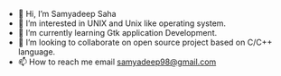 - 👋 Hi, I’m Samyadeep Saha
- 👀 I’m interested in UNIX and Unix like operating system.
- 🌱 I’m currently learning Gtk application Development.
- 💞️ I’m looking to collaborate on open source project based on C/C++ language.
- 📫 How to reach me email samyadeep98@gmail.com

<!---
SamyadeepSaha/SamyadeepSaha is a ✨ special ✨ repository because its `README.md` (this file) appears on your GitHub profile.
You can click the Preview link to take a look at your changes.
--->
